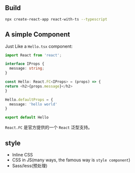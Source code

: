 ## Build

```bash
npx create-react-app react-with-ts --typescript
```

## A simple Component

Just Like a `Hello.tsx` component:

```ts
import React from 'react';

interface IProps {
  message: string;
}

const Hello: React.FC<IProps> = (props) => {
return <h2>{props.message}</h2>
}

Hello.defaultProps = {
  message: 'hello world'
}

export default Hello
```

`React.FC` 是官方提供的一个 `React` 泛型支持。

## style

- Inline CSS
- CSS in JS(many ways, the famous way is `style component`)
- Sass/less(预处理)